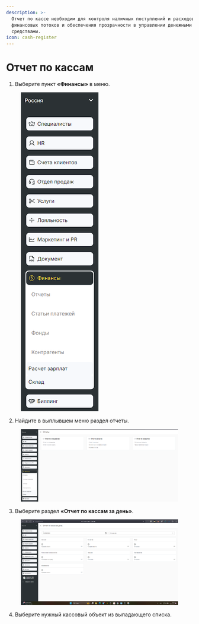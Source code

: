```yaml
---
description: >-
  Отчет по кассе необходим для контроля наличных поступлений и расходов, анализа
  финансовых потоков и обеспечения прозрачности в управлении денежными
  средствами.
icon: cash-register
---
```


# Отчет по кассам

1. Выберите пункт **«Финансы»** в меню.

<figure><img src="../../../.gitbook/assets/image (150).png" alt=""><figcaption></figcaption></figure>

2. Найдите в выплывшем меню раздел отчеты.

<figure><img src="../../../.gitbook/assets/image (151).png" alt=""><figcaption></figcaption></figure>

3. Выберите раздел **«Отчет по кассам за день»**.

<figure><img src="../../../.gitbook/assets/image (152).png" alt=""><figcaption></figcaption></figure>

4. Выберите нужный кассовый объект из выпадающего списка.&#x20;
